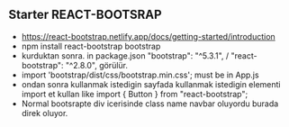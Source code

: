## Starter  REACT-BOOTSRAP
- https://react-bootstrap.netlify.app/docs/getting-started/introduction
- npm install react-bootstrap bootstrap
- kurduktan sonra. in package.json "bootstrap": "^5.3.1",   /  "react-bootstrap": "^2.8.0",  görülür.
- import 'bootstrap/dist/css/bootstrap.min.css'; must be in App.js
- ondan sonra kullanmak istedigin sayfada kullanmak istedigin elementi import et kullan like import { Button } from "react-bootstrap";
- Normal bootsrapte div icerisinde class name navbar oluyordu burada direk <Navbar> oluyor.



